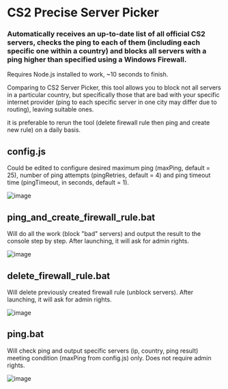 # CS2 Precise Server Picker
### Automatically receives an up-to-date list of all official CS2 servers, checks the ping to each of them (including each specific one within a country) and blocks all servers with a ping higher than specified using a Windows Firewall. 

Requires Node.js installed to work, ~10 seconds to finish.

Comparing to CS2 Server Picker, this tool allows you to block not all servers in a particular country, but specifically those that are bad with your specific internet provider (ping to each specific server in one city may differ due to routing), leaving suitable ones.

it is preferable to rerun the tool (delete firewall rule then ping and create new rule) on a daily basis.

## config.js
Could be edited to configure desired maximum ping (maxPing, default = 25), number of ping attempts (pingRetries, default = 4) and ping timeout time (pingTimeout, in seconds, default = 1).

![image](https://github.com/user-attachments/assets/37beb164-a0ef-4ac3-aa69-f034f54c1877)


## ping_and_create_firewall_rule.bat
Will do all the work (block "bad" servers) and output the result to the console step by step.
After launching, it will ask for admin rights.

![image](https://github.com/user-attachments/assets/081d5eb9-b92b-4114-a82d-a913540f3600)


## delete_firewall_rule.bat
Will delete previously created firewall rule (unblock servers).
After launching, it will ask for admin rights.

![image](https://github.com/user-attachments/assets/e3d0af02-a920-4bcb-915b-54ad7abe2a41)


## ping.bat
Will check ping and output specific servers (ip, country, ping result) meeting condition (maxPing from config.js) only. Does not require admin rights.

![image](https://github.com/user-attachments/assets/b7b66461-4ec4-440a-886a-8faf216d6caa)
